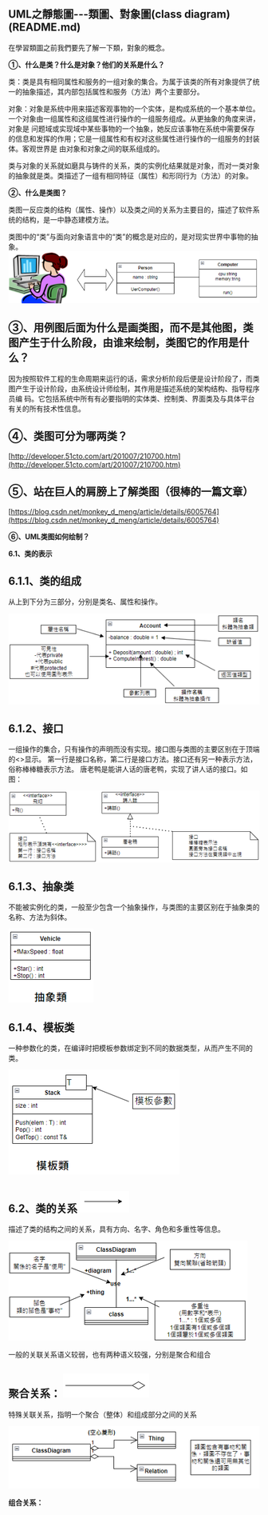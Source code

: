 **UML之靜態圖---類圖、對象圖(class diagram)**(README.md)
-------------------------
在學習類圖之前我們要先了解一下類，對象的概念。

**①、什么是类？什么是对象？他们的关系是什么？**

类：类是具有相同属性和服务的一组对象的集合。为属于该类的所有对象提供了统一的抽象描述，其内部包括属性和服务（方法）两个主要部分。

对象：对象是系统中用来描述客观事物的一个实体，是构成系统的一个基本单位。一个对象由一组属性和这组属性进行操作的一组服务组成。从更抽象的角度来讲，对象是 问题域或实现域中某些事物的一个抽象，她反应该事物在系统中需要保存的信息和发挥的作用；它是一组属性和有权对这些属性进行操作的一组服务的封装体。客观世界是 由对象和对象之间的联系组成的。

类与对象的关系就如磨具与铸件的关系，类的实例化结果就是对象，而对一类对象的抽象就是类。类描述了一组有相同特征（属性）和形同行为（方法）的对象。

**②、什么是类图？**

类图一反应类的结构（属性、操作）以及类之间的关系为主要目的，描述了软件系统的结构，是一中静态建模方法。

类图中的“类”与面向对象语言中的“类”的概念是对应的，是对现实世界中事物的抽象。
![image](1.png)

**③、用例图后面为什么是画类图，而不是其他图，类图产生于什么阶段，由谁来绘制，类图它的作用是什么？**
--------------------
因为按照软件工程的生命周期来运行的话，需求分析阶段后便是设计阶段了，而类图产生于设计阶段，由系统设计师绘制，其作用是描述系统的架构结构、指导程序员编 码。它包括系统中所有有必要指明的实体类、控制类、界面类及与具体平台有关的所有技术性信息。

**④、类图可分为哪两类？**
-------------
[http://developer.51cto.com/art/201007/210700.htm](http://developer.51cto.com/art/201007/210700.htm)

**⑤、站在巨人的肩膀上了解类图（很棒的一篇文章）**
---------------------
[https://blog.csdn.net/monkey_d_meng/article/details/6005764](https://blog.csdn.net/monkey_d_meng/article/details/6005764)

**⑥、UML类图如何绘制？**

**6.1、类的表示**

**6.1.1、类的组成**
------------

从上到下分为三部分，分别是类名、属性和操作。

![image](6-1-1.png)

**6.1.2、接口**
----------------

一组操作的集合，只有操作的声明而没有实现。接口图与类图的主要区别在于顶端的<<interface>>显示。
第一行是接口名称，第二行是接口方法。接口还有另一种表示方法，俗称棒棒糖表示方法。
唐老鸭是能讲人话的唐老鸭，实现了讲人话的接口。如图：

![image](6-1-2.png)

**6.1.3、抽象类**
-----------------

不能被实例化的类，一般至少包含一个抽象操作，与类图的主要区别在于抽象类的名称、方法为斜体。

![image](6-1-3.png)

**6.1.4、模板类**
----------------------

一种参数化的类，在编译时把模板参数绑定到不同的数据类型，从而产生不同的类。

![image](6-1-4.png)

**6.2、类的关系**
![image](6-2-1.png)
------------------

描述了类的结构之间的关系，具有方向、名字、角色和多重性等信息。

![image](6-2-2.png)

一般的关联关系语义较弱，也有两种语义较强，分别是聚合和组合

**聚合关系：**
![image](6-2-3.png)
---------------------------------------

特殊关联关系，指明一个聚合（整体）和组成部分之间的关系

![image](6-2-4.png)

**组合关系：**
